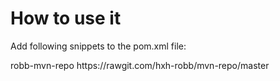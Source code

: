 # How to use it
Add following snippets to the pom.xml file:

<repositories>
    <repository>
        <id>robb-mvn-repo</id>
        <url>https://rawgit.com/hxh-robb/mvn-repo/master</url>
    </repository>
</repositories>
